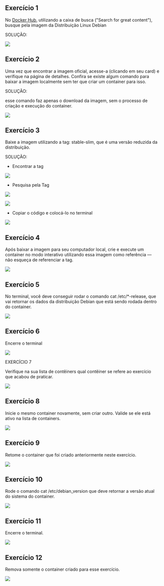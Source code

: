 ## Exercício 1

No [Docker Hub](https://hub.docker.com/search?q=&type=image), utilizando a caixa de busca ("Search for great content"), busque pela imagem da Distribuição Linux Debian

  

  

SOLUÇÃO:

![](https://lh6.googleusercontent.com/RL36_uaxFG5kIX6Ozmfs8A1ljrMFRRN8pj7RGW-EqAuGleGoRdKG4LmVo_GsZfGm-DNNd2zb7y6EIRate9ju2vNv2iqEKtcQ5a6VBDcVuzsrf_tmG4yIn8MfztgOPBGgfzsEMq1vWD3nyBrX-uCjPr0)

  
  
  

## Exercício 2

Uma vez que encontrar a imagem oficial, acesse-a (clicando em seu card) e verifique na página de detalhes. Confira se existe algum comando para baixar a imagem localmente sem ter que criar um container para isso.

  

SOLUÇÃO:

esse comando faz apenas o download da imagem, sem o processo de criação e execução do container.

![](https://lh3.googleusercontent.com/NEdLgASKZZPTF_l3gh3yJEdx-Eg7niSw5ks8k8xAgrxxGwsxwFRHgD-X9xqQyzGDHw-mEGGfPDjp0PMmDH-HVxtJR9E6NH1B9NMX2KaBVlM9YAzjQrA_-yfTJcfp2qwVBKfqfnzBCja6TZbvP1w3cOE)

  
  

## Exercício 3

Baixe a imagem utilizando a tag: stable-slim, que é uma versão reduzida da distribuição.

  

SOLUÇÃO:

  

-   Encontrar a tag
    

![](https://lh3.googleusercontent.com/g7_Do3d8cJSQYm0GmFDKFF0wxBNaU7dcjM6rWKGXxG6DDanJDJ7MqGwlavzuBtx7TOyJ9FTJSvOznYmbLi3hjsLsbaOyLpSFVtgU4mRRPuS17iv6LHQB-qn0G0mKdA2vd0nyVqUSGrZOipWlFCcS8S4)

  

-   Pesquisa pela Tag
    

![](https://lh4.googleusercontent.com/epq2-XM35q8FLEngsKgCUeXj4DQb2T1PFZPEfIIOaX8kvm_j_PmSofsXjPMGvWP01H8h4G00l4PPOdGhXICf4fi0yzKRM8LmFJqPCVS_vLjM5-geBYaK1mdAo66yC6bbUTQScttesDHsrhZ14vuAp9Y)

![](https://lh4.googleusercontent.com/lXoe-SF3dyh1rC7qyyIuam0yYITQ7KYDRu1Xl_7qVVjde0b4IJLbGuG412gBbUW5UpY2gdw_5nIAFH3vJ1zXgddlqntTuNd0B5CJVe211QrXSijjytcjOa2hGO1aisXYBDTr3CYjFFy5KkOhjFU3www)

  
  

-   Copiar o código e colocá-lo no terminal
    

![](https://lh5.googleusercontent.com/S6bAdNgx1xUvNx41ZqDygD7_A2DIeLrqg4xndGa-pGm-nK7hcUyNC1GDw8OY7q0eTFkwrV_3wOJQINavtXJiIKbj1_Xxvyfum_RfykZQ5dZ5pvmuhMNOQ_mWw54jGNKVBv1reF5s2uWe2d1K0TY2zmI)

  
  
  

## Exercício 4

Após baixar a imagem para seu computador local, crie e execute um container no modo interativo utilizando essa imagem como referência — não esqueça de referenciar a tag.

  

![](https://lh5.googleusercontent.com/LXYl4-ZGBS7Anxzfqy9dKFRVpbQsMO8EbFoC9fi-7jGIrEgLjWIZViGL-JyCC16cABW3kTuhJqXQQ8906ikzQf5yCbp907TzXLQfNxN4QysNbbfTVa83JV9Sd8qXxmBoPzUKDMxMvZKLAHDGBDFjOfA)

  
  
  

## Exercício 5

No terminal, você deve conseguir rodar o comando cat /etc/*-release, que vai retornar os dados da distribuição Debian que está sendo rodada dentro do container.

  

![](https://lh4.googleusercontent.com/uI_htgk5D3VqCTYpkznCgHmGK4TVZIW0mH6tiw3Lsm6H657rb_8ejq_rZn4o-hWsQbxLTpI0uaNRVwnaNZ0FOzy7xDk9PnxSoF6eoo4SQuECOYEybxEPDNF4kBVi7LW_RNkcQizd3xoOIgC4p1aN5rk)

  
  

## Exercício 6

Encerre o terminal

  

![](https://lh5.googleusercontent.com/DboZGLVnTVi1nLoGVrRhVDO2UuuRfnOlM6IpyaMyNVLrn1rKH0Ry3ADLrDDxMhhk7uoV7jLut636ZbeSs8zfu0QZHhCedYVwNShSKQ_hevvYZWEupVKhuUGeZz4wj3dmWSv-bYDhRbY-lUA2d8RxMYg)

  
  
  

EXERCÍCIO 7

  

Verifique na sua lista de contêiners qual contêiner se refere ao exercício que acabou de praticar.

  

![](https://lh5.googleusercontent.com/-2yUQL54FD2uR0aoXut1VYEvjWUKUEPyEUK-t4pG0zmQWyllmN2MNKXi5oLr3xWvaEMS91KHHAi0J0MtAHxFhxJj1JziTdjVqVsQHV0__Oju3N0pNoRmPQi7SBe8xEHsr7REllHTEDVE1yaajhFxPMc)

  
  
  

## Exercício 8

Inicie o mesmo container novamente, sem criar outro. Valide se ele está ativo na lista de containers.

  

![](https://lh5.googleusercontent.com/NmuVnjQg7GKW0R0hjcozhIduhI1rZiGjuDbqTbw5gUU1vf7rBmqPjNJcp89eP0XdoQQz1UdVYglAilT7CrBhuocbKVsde9fdlQJRZbT_Z7SgJJhnTzmaLPqaIQOqsC4xmuFAKV4FXPvfCWK8STWBmus)

  
  
  

## Exercício 9

Retome o container que foi criado anteriormente neste exercício.

  

![](https://lh4.googleusercontent.com/HV-D70ZAtVZtW3_Bhy4XzkTDkluxh_JMPFLCmypf94BTorXuc2TNh6wE4Ov3yOIw5iLvBCntFx-6n2XCI1CYf6ypQJgZjynCeaElxolTK9RVQldhqfXC7y7x44ltOqiKLbpg-SrDcU76ziwKpeqkHGE)

  
  

## Exercício 10

Rode o comando cat /etc/debian_version que deve retornar a versão atual do sistema do container.

  

![](https://lh6.googleusercontent.com/0cERSBsPL_CTvlCMkz0J_t57b7kN8dpJUmwBCgCaHrJdXCP5GTvVi6xiy4APbdyZBaqi86yQvpHFjzQQqYzaTjT-RZZbBdTF5y_6uSpffiF0CnjEdxJVBgWxshOenqeBfVIMuroVz4upb2XWpeIntdk)

  

## Exercício 11

Encerre o terminal.

  

![](https://lh6.googleusercontent.com/bKF2dKGKQpSffnZ1wSdA7iKASWT4hwqiphmhcKBZiwiUu9Jqzs6GjUeG0Iv2LyVVocD4x9I35PZllKqOqkGHlzHYNHM5_vC8DqoSMd_0YhMQN_IqE_p4TMdUHViAZuu-dqPl-oWSozSWIWnQsZCNk94)

  
  

## Exercício 12

Remova somente o container criado para esse exercício.

  

![](https://lh6.googleusercontent.com/gv_tWOennKbcoE2zYGplyXNsF8-ZZxb1MqfeveoQVWBcnLlGtx9MSDDT1ooD6J4J2BHkq2XMiMxVXM1pMjeoZuDtM004EHX7Fp97oINpHjwmrxnBPxwn48kG-CZTWxCQDcXUx-rfu4bV2XdZbxWXtOw)